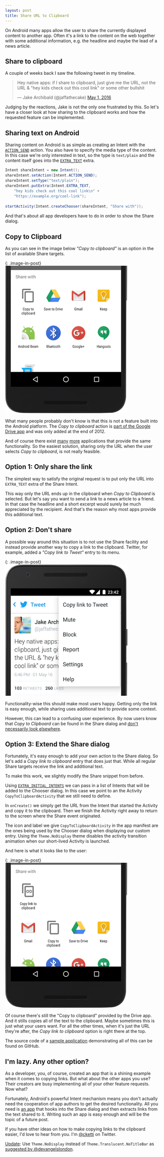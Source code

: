 ```yaml
---
layout: post
title: Share URL to Clipboard
---
```


On Android many apps allow the user to share the currently displayed content to another app. Often it's a link to the content on the web together with some additional information, e.g. the headline and maybe the lead of a news article.


## Share to clipboard

A couple of weeks back I saw the following tweet in my timeline.

<blockquote class="twitter-tweet" data-lang="en"><p lang="en" dir="ltr">
Hey native apps: if I share to clipboard, just give me the URL, not the URL &amp; &quot;hey kids check out this cool
link&quot; or some other bullshit</p>
&mdash; Jake Archibald (@jaffathecake)
<a href="https://twitter.com/jaffathecake/status/726815002724847617">May 1, 2016</a>
</blockquote>
<script async src="//platform.twitter.com/widgets.js" charset="utf-8"></script>

Judging by the reactions, Jake is not the only one frustrated by this. So let's have a closer look at how sharing to the clipboard works and how the requested feature can be implemented.


## Sharing text on Android

Sharing content on Android is as simple as creating an Intent with the [`ACTION_SEND`](https://developer.android.com/reference/android/content/Intent.html#ACTION_SEND) action. You also have to specify the media type of the content. In this case we're only interested in text, so the type is `text/plain` and the content itself goes into the [`EXTRA_TEXT`](https://developer.android.com/reference/android/content/Intent.html#EXTRA_TEXT) extra.

```java
Intent shareIntent = new Intent();
shareIntent.setAction(Intent.ACTION_SEND);
shareIntent.setType("text/plain");
shareIntent.putExtra(Intent.EXTRA_TEXT, 
    "hey kids check out this cool link\n" +
    "https://example.org/cool-link");

startActivity(Intent.createChooser(shareIntent, "Share with"));
```

And that's about all app developers have to do in order to show the Share dialog.


## Copy to Clipboard

As you can see in the image below *"Copy to clipboard"* is an option in the list of available Share targets.

{: .image-in-post}
![Share dialog](/img/share-url-to-clipboard/screenshot_share.png)

What many people probably don't know is that this is not a feature built into the Android platform. The *Copy to clipboard* action is [part of the Google Drive app](http://www.androidpolice.com/2012/11/29/tip-drives-latest-update-adds-global-copy-to-clipboard-option-in-the-share-menu/) and was only added at the end of 2012.

And of course there exist [many](https://play.google.com/store/search?q=copy%20to%20clipboard) [more](https://f-droid.org/repository/browse/?fdfilter=copy+to+clipboard) applications that provide the same functionality. So the easiest solution, sharing only the URL when the user selects *Copy to clipboard*, is not really feasible.


## Option 1: Only share the link

The simplest way to satisfy the original request is to put only the URL into `EXTRA_TEXT` extra of the Share Intent.

This way only the URL ends up in the clipboard when *Copy to Clipboard* is selected. But let's say you want to send a link to a news article to a friend. In that case the headline and a short excerpt would surely be much appreciated by the recipient. And that's the reason why most apps provide this additional text.


## Option 2: Don't share

A possible way around this situation is to not use the Share facility and instead provide another way to copy a link to the clipboard. Twitter, for example, added a *"Copy link to Tweet"* entry to its menu.

{: .image-in-post}
![Twitter menu](/img/share-url-to-clipboard/screenshot_twitter_menu.png)

Functionality-wise this should make most users happy. Getting only the link is easy enough, while sharing uses additional text to provide some context.

However, this can lead to a confusing user experience. By now users know that *Copy to Clipboard* can be found in the Share dialog and [don't necessarily look elsewhere](https://twitter.com/DasSurma/status/726815207918587908).


## Option 3: Extend the Share dialog

Fortunately, it's easy enough to add your own action to the Share dialog. So let's add a *Copy link to clipboard* entry that does just that. While all regular Share targets receive the link and additional text.

To make this work, we slightly modify the Share snippet from before.

<script src="https://gist.github.com/cketti/bf1f44cd21beb5061b772be339fd7fa7.js"></script>

Using [`EXTRA_INITIAL_INTENTS`](https://developer.android.com/reference/android/content/Intent.html#EXTRA_INITIAL_INTENTS) we can pass in a list of Intents that will be added to the Chooser dialog. In this case we point to an the Activity `CopyToClipboardActivity` that we still need to define.

<script src="https://gist.github.com/cketti/77a3ca308c7528f3fa6febeeedaa0fd0.js"></script>

In `onCreate()` we simply get the URL from the Intent that started the Activity and copy it to the clipboard. Then we finish the Activity right away to return to the screen where the Share event originated.

The icon and label we give `CopyToClipboardActivity` in the app manifest are the ones being used by the Chooser dialog when displaying our custom entry.
Using the `Theme.NoDisplay` theme disables the activity transition animation when our short-lived Activity is launched.

<script src="https://gist.github.com/cketti/1ea1b31fa3e75046ec0db2fdbc04f06e.js"></script>

And here is what it looks like to the user:

{: .image-in-post}
![Share dialog with 'Copy link to clipboard' option](/img/share-url-to-clipboard/screenshot_share_with_copy_link.png)

Of course there's still the "Copy to clipboard" provided by the Drive app. And it stills copies all of the text to the clipboard. Maybe sometimes this is just what your users want. For all the other times, when it's just the URL they're after, the *Copy link to clipboard* option is right there at the top.

The source code of a [sample application](https://github.com/cketti/ShareUrlToClipboard) demonstrating all of this can be found on GitHub.


## I'm lazy. Any other option?

As a developer, you, of course, created an app that is a shining example when it comes to copying links. But what about the other apps you use? Their creators are busy implementing all of your other feature requests. Now what?

Fortunately, Android's powerful Intent mechanism means you don't actually need the cooperation of app authors to get the desired functionality. All you need is [an app](https://play.google.com/store/apps/details?id=nl.robwu.copylink) that hooks into the Share dialog and then extracts links from the text shared to it.
Writing such an app is easy enough and will be the topic of a future post.

If you have other ideas on how to make copying links to the clipboard easier, I'd love to hear from you. I'm [@cketti](https://twitter.com/cketti) on Twitter.

[Update](https://github.com/cketti/cketti.github.io/commits/master/_posts/2016-06-15-share-url-to-clipboard.md): Use `Theme.NoDisplay` instead of `Theme.Translucent.NoTitleBar` as [suggested by @devangelslondon](https://twitter.com/devangelslondon/status/745403885041246209).

